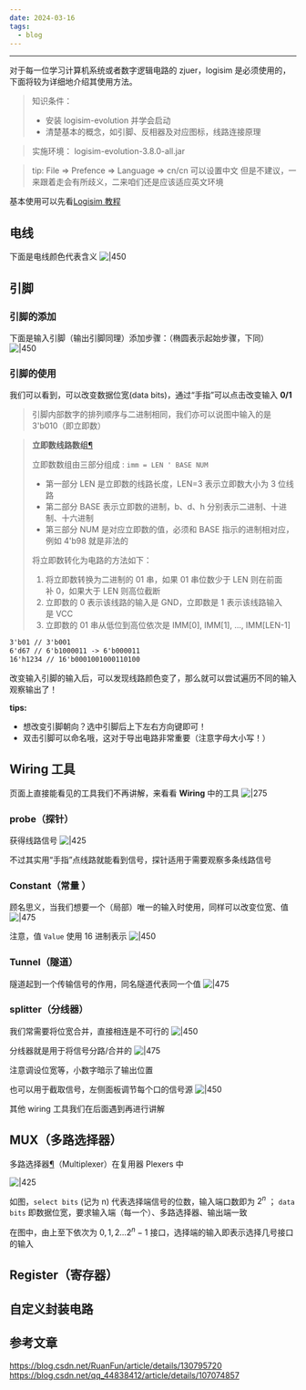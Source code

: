 ```yaml
---
date: 2024-03-16
tags:
  - blog
---
```

***

对于每一位学习计算机系统或者数字逻辑电路的 zjuer，logisim 是必须使用的，下面将较为详细地介绍其使用方法。

> 知识条件：
> - 安装 logisim-evolution 并学会启动
> - 清楚基本的概念，如引脚、反相器及对应图标，线路连接原理

> 实施环境：
> logisim-evolution-3.8.0-all.jar

<!-- more -->

> tip: File => Prefence => Language => cn/cn 可以设置中文
> 但是不建议，一来跟着走会有所歧义，二来咱们还是应该适应英文环境

基本使用可以先看[Logisim 教程](https://soc.ustc.edu.cn/COD/other/logisim/)
## 电线

下面是电线颜色代表含义
![|450](attachments/logisim%20基本使用-1.png)
## 引脚
### 引脚的添加

下面是输入引脚（输出引脚同理）添加步骤：（椭圆表示起始步骤，下同）
![|450](attachments/logisim%20基本使用.png)

### 引脚的使用

我们可以看到，可以改变数据位宽(data bits)，通过“手指”可以点击改变输入 **0/1**

> 引脚内部数字的排列顺序与二进制相同，我们亦可以说图中输入的是 3'b010（即立即数）

> **立即数线路数组**[¶](https://zju-sys.pages.zjusct.io/sys1/sys1-sp24/lab1-1/#_11 "Permanent link")
>
> 立即数数组由三部分组成 : `imm = LEN ' BASE NUM`
> - 第一部分 LEN 是立即数的线路长度，LEN=3 表示立即数大小为 3 位线路
> - 第二部分 BASE 表示立即数的进制，b、d、h 分别表示二进制、十进制、十六进制
> - 第三部分 NUM 是对应立即数的值，必须和 BASE 指示的进制相对应，例如 4'b98 就是非法的
> 
> 将立即数转化为电路的方法如下：
> 1. 将立即数转换为二进制的 01 串，如果 01 串位数少于 LEN 则在前面补 0，如果大于 LEN 则高位截断
> 2. 立即数的 0 表示该线路的输入是 GND，立即数是 1 表示该线路输入是 VCC
> 3. 立即数的 01 串从低位到高位依次是 IMM[0], IMM[1], ..., IMM[LEN-1]
```txt
3'b01 // 3'b001 
6'd67 // 6'b1000011 -> 6'b000011 
16'h1234 // 16'b0001001000110100
```

改变输入引脚的输入后，可以发现线路颜色变了，那么就可以尝试遍历不同的输入观察输出了！

**tips:**
- 想改变引脚朝向？选中引脚后上下左右方向键即可！
- 双击引脚可以命名哦，这对于导出电路非常重要（注意字母大小写！）

## Wiring 工具

页面上直接能看见的工具我们不再讲解，来看看 **Wiring** 中的工具
![|275](attachments/logisim%20基本使用-2.png)

### probe（探针）

获得线路信号
![|425](attachments/logisim%20基本使用-3.png)

不过其实用“手指”点线路就能看到信号，探针适用于需要观察多条线路信号

### Constant（常量 ）

顾名思义，当我们想要一个（局部）唯一的输入时使用，同样可以改变位宽、值
![|475](attachments/logisim%20基本使用-4.png)

注意，值 `Value` 使用 16 进制表示
![|450](attachments/logisim%20基本使用-5.png)

### Tunnel（隧道）

隧道起到一个传输信号的作用，同名隧道代表同一个值
![|475](attachments/logisim%20基本使用-6.png)

### splitter（分线器）

我们常需要将位宽合并，直接相连是不可行的
![|450](attachments/logisim%20基本使用-7.png)

分线器就是用于将信号分路/合并的
![|475](attachments/logisim%20基本使用-8.png)

注意调设位宽等，小数字暗示了输出位置

也可以用于截取信号，左侧面板调节每个口的信号源
![|450](attachments/logisim%20基本使用-9.png)

其他 wiring 工具我们在后面遇到再进行讲解

## MUX（多路选择器）

多路选择器[¶](https://zju-sys.pages.zjusct.io/sys1/sys1-sp24/lab1-1/#multiplexer "Permanent link")（Multiplexer）在复用器 Plexers 中

![|425](attachments/logisim%20基本使用-10.png)

如图，`select bits` (记为 n) 代表选择端信号的位数，输入端口数即为 $2^{n}$ ；
`data bits` 即数据位宽，要求输入端（每一个）、多路选择器、输出端一致

在图中，由上至下依次为 $0,1,2\dots 2^{n}-1$ 接口，选择端的输入即表示选择几号接口的输入
## Register（寄存器）



## 自定义封装电路
## 参考文章

https://blog.csdn.net/RuanFun/article/details/130795720
https://blog.csdn.net/qq_44838412/article/details/107074857